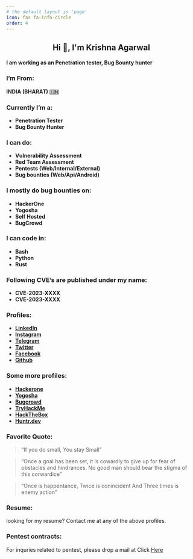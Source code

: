 ```yaml
---
# the default layout is 'page'
icon: fas fa-info-circle
order: 4
---
```


## **<center> Hi 👋, I'm Krishna Agarwal </center>**
#### I am working as an Penetration tester, Bug Bounty hunter


### I’m From:
**INDIA (BHARAT) 🇮🇳**


### Currently I’m a:

- **Penetration Tester**
- **Bug Bounty Hunter**

### I can do:
- **Vulnerability Assessment**
- **Red Team Assessment**
- **Pentests (Web/Internal/External)**
- **Bug bounties (Web/Api/Android)**

### I mostly do bug bounties on:
- **HackerOne**
- **Yogosha**
- **Self Hosted**
- **BugCrowd**

### I can code in:
- **Bash**
- **Python**
- **Rust**

### Following CVE’s are published under my name:
- **CVE-2023-XXXX**
- **CVE-2023-XXXX**

### Profiles:
- [**LinkedIn**](https://www.linkedin.com/in/kr1shna4garwal)
- [**Instagram**](https://www.instagram.com/krishnaagarwal_in)
- [**Telegram**](https://telegram.me/kr1shna4garwal)
- [**Twitter**](https://twitter.com/Kr1shna4garwal)
- [**Facebook**](https://www.facebook.com/kr1shna4garwal)
- [**Github**](https://github.com/kr1shna4garwal)

### Some more profiles:
- [**Hackerone**](https://hackerone.com/kr1shna4garwal)
- [**Yogosha**](http://app.yogosha.com/r/kr1shna4garwal)
- [**Bugcrowd**](https://bugcrowd.com/kr1shna4garwal)
- [**TryHackMe**](https://tryhackme.com/p/Kr1shna4garwal)
- [**HackTheBox**](https://app.hackthebox.com/profile/685392)
- [**Huntr.dev**](https://huntr.dev/users/kr1shna4garwal)

### Favorite Quote:

> “If you do small, You stay Small”

> “Once a goal has been set, it is cowardly to give up for fear of obstacles and hindrances. No good man should bear the stigma of this corwardice”

> “Once is happentance, Twice is conincident And Three times is enemy action”

### Resume:
looking for my resume? Contact me at any of the above profiles.

### Pentest contracts:
For inquries related to pentest, please drop a mail at Click <a href="mailto:kr1shna4garwal@gmail.com">Here</a>
